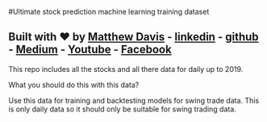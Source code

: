 #Ultimate stock prediction machine learning training dataset
## Built with :heart: by [Matthew Davis](https://www.linkedin.com/in/tech-lead-matt-davis/) - [linkedin](https://www.linkedin.com/in/tech-lead-matt-davis/) - [github](https://github.com/Deamoner) - [Medium](https://medium.com/@mdavis_71283) - [Youtube](https://www.youtube.com/channel/UCJNZxBqs8ElqouPqAkZLlqg) - [Facebook](https://www.facebook.com/matthewjamesdavis/)

This repo includes all the stocks and all there data for daily up to 2019.

What you should do this with this data?

Use this data for training and backtesting models for swing trade data.
This is only daily data so it should only be suitable for swing trading data.
